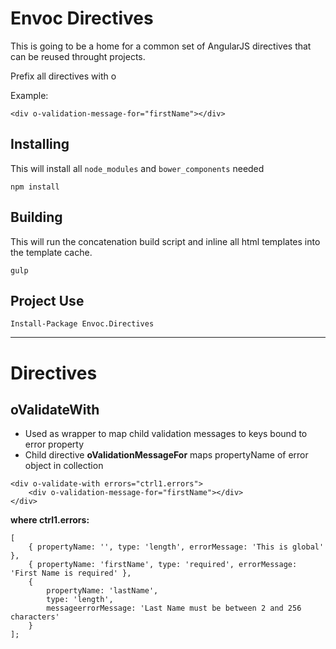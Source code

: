 Envoc Directives
====

This is going to be a home for a common set of AngularJS
directives that can be reused throught projects.

Prefix all directives with o

Example:

```
<div o-validation-message-for="firstName"></div>
```

Installing
----

This will install all `node_modules` and `bower_components` needed

`
npm install
`

Building
----

This will run the concatenation build script and inline all html templates
into the template cache.

`
gulp
`

Project Use
----

`Install-Package Envoc.Directives`

*****

Directives
====

oValidateWith
----

* Used as wrapper to map child validation messages to keys bound to error property
* Child directive __oValidationMessageFor__ maps propertyName of error object in collection

```
<div o-validate-with errors="ctrl1.errors">
    <div o-validation-message-for="firstName"></div>
</div>
```

__where ctrl1.errors:__

```
[
    { propertyName: '', type: 'length', errorMessage: 'This is global' },
    { propertyName: 'firstName', type: 'required', errorMessage: 'First Name is required' },
    { 
        propertyName: 'lastName', 
        type: 'length', 
        messageerrorMessage: 'Last Name must be between 2 and 256 characters' 
    }
];
```